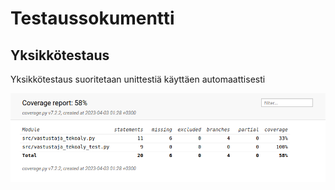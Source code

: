 # Testaussokumentti

## Yksikkötestaus
Yksikkötestaus suoritetaan unittestiä käyttäen automaattisesti

![coverage report](https://github.com/KilpiV/TiraLabra2023/blob/main/Dokumentaatio/Screenshot%20from%202023-04-03%2001-34-01.png)

